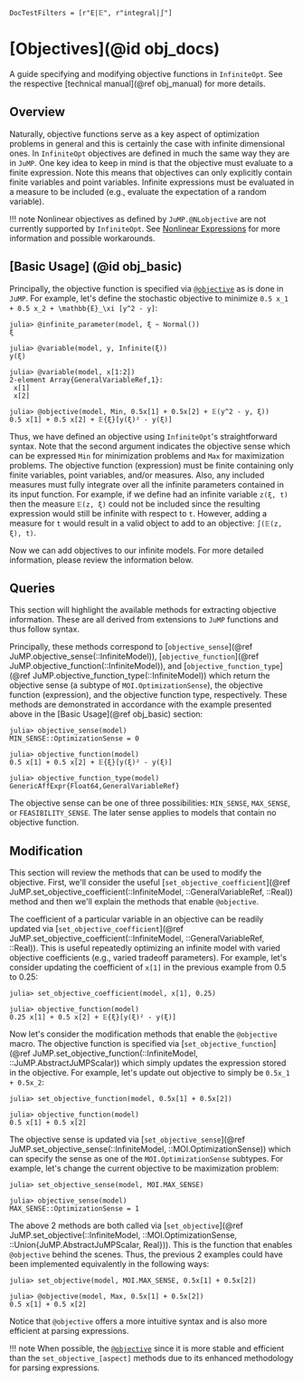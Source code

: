 ```@meta
DocTestFilters = [r"E|𝔼", r"integral|∫"]
```

# [Objectives](@id obj_docs)
A guide specifying and modifying objective functions in `InfiniteOpt`. See the 
respective [technical manual](@ref obj_manual) for more details.

## Overview
Naturally, objective functions serve as a key aspect of optimization problems in 
general and this is certainly the case with infinite dimensional ones. In 
`InfiniteOpt` objectives are defined in much the same way they are in `JuMP`. 
One key idea to keep in mind is that the objective must evaluate to a finite 
expression. Note this means that objectives can only explicitly contain 
finite variables and point variables. Infinite expressions must be evaluated in a 
measure to be included (e.g., evaluate the expectation of a random variable).

!!! note 
    Nonlinear objectives as defined by `JuMP.@NLobjective` are not currently 
    supported by `InfiniteOpt`. See [Nonlinear Expressions](@ref) for more 
    information and possible workarounds. 

## [Basic Usage] (@id obj_basic)
Principally, the objective function is specified via 
[`@objective`](https://jump.dev/JuMP.jl/v0.21.8/reference/objectives/#JuMP.@objective) 
as is done in `JuMP`. For example, let's define the stochastic objective to 
minimize ``0.5 x_1 + 0.5 x_2 + \mathbb{E}_\xi [y^2 - y]``:
```jldoctest obj; setup = :(using InfiniteOpt, Distributions; model = InfiniteModel())
julia> @infinite_parameter(model, ξ ~ Normal())
ξ

julia> @variable(model, y, Infinite(ξ))
y(ξ)

julia> @variable(model, x[1:2])
2-element Array{GeneralVariableRef,1}:
 x[1]
 x[2]

julia> @objective(model, Min, 0.5x[1] + 0.5x[2] + 𝔼(y^2 - y, ξ))
0.5 x[1] + 0.5 x[2] + 𝔼{ξ}[y(ξ)² - y(ξ)]
```
Thus, we have defined an objective using `InfiniteOpt`'s straightforward syntax. 
Note that the second argument indicates the objective sense which can be 
expressed `Min` for minimization problems and `Max` for maximization problems. 
The objective function (expression) must be finite containing only finite variables, 
point variables, and/or measures. Also, any included measures must fully 
integrate over all the infinite parameters contained in its input function. 
For example, if we define had an infinite variable `z(ξ, t)` then the measure 
`𝔼(z, ξ)` could not be included since the resulting expression would still 
be infinite with respect to `t`. However, adding a measure for `t` would result 
in a valid object to add to an objective: `∫(𝔼(z, ξ), t)`.

Now we can add objectives to our infinite models. For more detailed information, 
please review the information below.  

## Queries
This section will highlight the available methods for extracting objective 
information. These are all derived from extensions to `JuMP` functions and thus 
follow syntax.

Principally, these methods correspond to 
[`objective_sense`](@ref JuMP.objective_sense(::InfiniteModel)), 
[`objective_function`](@ref JuMP.objective_function(::InfiniteModel)), and 
[`objective_function_type`](@ref JuMP.objective_function_type(::InfiniteModel)) 
which return the objective sense (a subtype of `MOI.OptimizationSense`), the 
objective function (expression), and the objective function type, respectively. 
These methods are demonstrated in accordance with the example presented above in 
the [Basic Usage](@ref obj_basic) section:
```jldoctest obj
julia> objective_sense(model)
MIN_SENSE::OptimizationSense = 0

julia> objective_function(model)
0.5 x[1] + 0.5 x[2] + 𝔼{ξ}[y(ξ)² - y(ξ)]

julia> objective_function_type(model)
GenericAffExpr{Float64,GeneralVariableRef}
```
The objective sense can be one of three possibilities: `MIN_SENSE`, `MAX_SENSE`, 
or `FEASIBILITY_SENSE`. The later sense applies to models that contain no 
objective function.

## Modification
This section will review the methods that can be used to modify the objective. 
First, we'll consider the useful 
[`set_objective_coefficient`](@ref JuMP.set_objective_coefficient(::InfiniteModel, ::GeneralVariableRef, ::Real)) 
method and then we'll explain the methods that enable `@objective`.

The coefficient of a particular variable in an objective can be readily updated 
via [`set_objective_coefficient`](@ref JuMP.set_objective_coefficient(::InfiniteModel, ::GeneralVariableRef, ::Real)). 
This is useful repeatedly optimizing an infinite model with varied objective 
coefficients (e.g., varied tradeoff parameters). For example, let's consider 
updating the coefficient of `x[1]` in the previous example from 0.5 to 0.25:
```jldoctest obj
julia> set_objective_coefficient(model, x[1], 0.25)

julia> objective_function(model)
0.25 x[1] + 0.5 x[2] + 𝔼{ξ}[y(ξ)² - y(ξ)]
```

Now let's consider the modification methods that enable the `@objective` macro. 
The objective function is specified via 
[`set_objective_function`](@ref JuMP.set_objective_function(::InfiniteModel, ::JuMP.AbstractJuMPScalar)) 
which simply updates the expression stored in the objective. For example, 
let's update out objective to simply be ``0.5x_1 + 0.5x_2``:
```jldoctest obj
julia> set_objective_function(model, 0.5x[1] + 0.5x[2])

julia> objective_function(model)
0.5 x[1] + 0.5 x[2]
```

The objective sense is updated via 
[`set_objective_sense`](@ref JuMP.set_objective_sense(::InfiniteModel, ::MOI.OptimizationSense)) 
which can specify the sense as one of the `MOI.OptimizationSense` subtypes. For 
example, let's change the current objective to be maximization problem:
```jldoctest obj
julia> set_objective_sense(model, MOI.MAX_SENSE)

julia> objective_sense(model)
MAX_SENSE::OptimizationSense = 1
```

The above 2 methods are both called via 
[`set_objective`](@ref JuMP.set_objective(::InfiniteModel, ::MOI.OptimizationSense, ::Union{JuMP.AbstractJuMPScalar, Real})). 
This is the function that enables `@objective` behind the scenes. Thus, the 
previous 2 examples could have been implemented equivalently in the following 
ways:
```jldoctest obj
julia> set_objective(model, MOI.MAX_SENSE, 0.5x[1] + 0.5x[2])

julia> @objective(model, Max, 0.5x[1] + 0.5x[2])
0.5 x[1] + 0.5 x[2]
```
Notice that `@objective` offers a more intuitive syntax and is also 
more efficient at parsing expressions.

!!! note
    When possible, the 
    [`@objective`](https://jump.dev/JuMP.jl/v0.21.8/reference/objectives/#JuMP.@objective) 
    since it is more stable and efficient than the `set_objective_[aspect]` 
    methods due to its enhanced methodology for parsing expressions.
